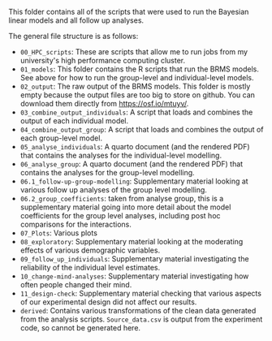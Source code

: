 This folder contains all of the scripts that were used to run the Bayesian linear models and all follow up analyses. 

The general file structure is as follows: 

- ``00_HPC_scripts``: These are scripts that allow me to run jobs from my university's high performance computing cluster. 
- ``01_models``: This folder contains the R scripts that run the BRMS models. See above for how to run the group-level and individual-level models. 
- ``02_output``: The raw output of the BRMS models. This folder is mostly empty because the output files are too big to store on github. You can download them directly from https://osf.io/mtuyv/. 
- ``03_combine_output_individuals``: A script that loads and combines the output of each individual model. 
- ``04_combine_output_group``: A script that loads and combines the output of each group-level model.
- ``05_analyse_individuals``: A quarto document (and the rendered PDF) that contains the analyses for the individual-level modelling.
- ``06_analyse_group``: A quarto document (and the rendered PDF) that contains the analyses for the group-level modelling.
- ``06.1_follow-up-group-modelling``: Supplementary material looking at various follow up analyses of the group level modelling. 
- ``06.2_group_coefficients``: taken from analyse group, this is a supplementary material going into more detail about the model coefficients for the group level analyses, including post hoc comparisons for the interactions. 
- ``07_Plots``: Various plots 
- ``08_exploratory``: Supplementary material looking at the moderating effects of various demographic variables. 
- ``09_follow_up_individuals``: Supplementary material investigating the reliability of the individual level estimates. 
- ``10_change-mind-analyses``: Supplementary material investigating how often people changed their mind. 
- ``11_design-check``: Supplementary material checking that various aspects of our experimental design did not affect our results. 
- `derived`: Contains various transformations of the clean data generated from the analysis scripts. `Source_data.csv` is output from the experiment code, so cannot be generated here. 


